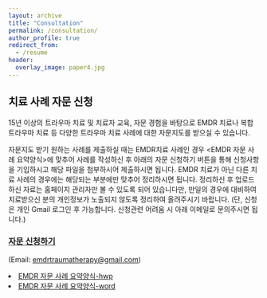 ```yaml
---
layout: archive
title: "Consultation"
permalink: /consultation/
author_profile: true
redirect_from:
  - /resume
header:
  overlay_image: paper4.jpg
---
```


## 치료 사례 자문 신청

15년 이상의 트라우마 치료 및 치료자 교육, 자문 경험을 바탕으로 EMDR 치료나 복합 트라우마 치료 등 다양한 트라우마 치료 사례에 대한 자문지도를 받으실 수 있습니다. 

자문지도 받기 원하는 사례를 제출하실 때는 EMDR치료 사례인 경우 <EMDR 자문 사례 요약양식>에 맞추어 사례를 작성하신 후 아래의 자문 신청하기 버튼을 통해 신청사항을 기입하시고 해당 파일을 첨부하시어 제출하시면 됩니다. EMDR 치료가 아닌 다른 치료 사례의 경우에는 해당되는 부분에만 맞추어 정리하시면 됩니다. 정리하신 후 업로드하신 자료는 홈페이지 관리자만 볼 수 있도록 되어 있습니다만, 만일의 경우에 대비하여 치료받으신 분의 개인정보가 노출되지 않도록 정리하여 올려주시기 바랍니다. (단, 신청은 개인 Gmail 로그인 후 가능합니다. 신청관련 어려움 시 아래 이메일로 문의주시면 됩니다.)

### [자문 신청하기](https://forms.gle/MGPPTiH5Kz6y9NKJ8)
(Email: [emdrtraumatherapy@gmail.com](emdrtraumatherapy@gmail.com))

<li><a href="/files/EMDR.hwp" download="EMDR.hwp">EMDR 자문 사례 요약양식-hwp </a></li>
<li><a href="/files/EMDR.docx" download="EMDR.docx">EMDR 자문 사례 요약양식-word </a></li>
